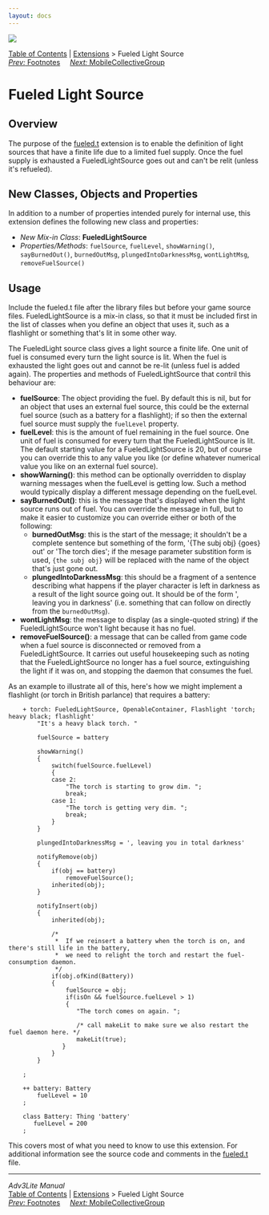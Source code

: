 ```yaml
---
layout: docs
---
```



<img src="../../docs/manual/topbar.jpg" data-border="0" />





<a href="../../docs/manual/toc.html" class="nav">Table of Contents</a> \|
<a href="../../docs/manual/extensions.html" class="nav">Extensions</a> \>
Fueled Light Source  
<span class="navnp"><a href="footnotes.html" class="nav"><em>Prev:</em> Footnotes</a>
    <a href="mobilecollectivegroup.html" class="nav"><em>Next:</em>
MobileCollectiveGroup</a>     </span>





# Fueled Light Source

## Overview

The purpose of the [fueled.t](../fueled.t) extension is to enable the
definition of light sources that have a finite life due to a limited
fuel supply. Once the fuel supply is exhausted a FueledLightSource goes
out and can't be relit (unless it's refueled).

  
<span id="classes"></span>

## New Classes, Objects and Properties

In addition to a number of properties intended purely for internal use,
this extension defines the following new class and properties:

- *New Mix-in Class*: **FueledLightSource**
- *Properties/Methods*: `fuelSource`,
  `fuelLevel`,
  `showWarning()`,
  `sayBurnedOut()`,
  `burnedOutMsg`,
  `plungedIntoDarknessMsg`,
  `wontLightMsg`,
  `removeFuelSource()`

  
<span id="usage"></span>

## Usage

Include the fueled.t file after the library files but before your game
source files. FueledLightSource is a mix-in class, so that it must be
included first in the list of classes when you define an object that
uses it, such as a flashlight or something that's lit in some other way.

The FueledLight source class gives a light source a finite life. One
unit of fuel is consumed every turn the light source is lit. When the
fuel is exhausted the light goes out and cannot be re-lit (unless fuel
is added again). The properties and methods of FueledLightSource that
contril this behaviour are:

- **fuelSource**: The object providing the fuel. By default this is nil,
  but for an object that uses an external fuel source, this could be the
  external fuel source (such as a battery for a flashlight); if so then
  the external fuel source must supply the
  `fuelLevel` property.
- **fuelLevel**: this is the amount of fuel remaining in the fuel
  source. One unit of fuel is consumed for every turn that the
  FueledLightSource is lit. The default starting value for a
  FueledLightSource is 20, but of course you can override this to any
  value you like (or define whatever numerical value you like on an
  external fuel source).
- **showWarning()**: this method can be optionally overridden to display
  warning messages when the fuelLevel is getting low. Such a method
  would typically display a different message depending on the
  fuelLevel.
- **sayBurnedOut()**: this is the message that's displayed when the
  light source runs out of fuel. You can override the message in full,
  but to make it easier to customize you can override either or both of
  the following:
  - **burnedOutMsg**: this is the start of the message; it shouldn't be
    a complete sentence but something of the form, '{The subj obj}
    {goes} out' or 'The torch dies'; if the mesage parameter substition
    form is used, `{the subj obj}` will be
    replaced with the name of the object that's just gone out.
  - **plungedIntoDarknessMsg**: this should be a fragment of a sentence
    describing what happens if the player character is left in darkness
    as a result of the light source going out. It should be of the form
    ', leaving you in darkness' (i.e. something that can follow on
    directly from the `burnedOutMsg`).
- **wontLightMsg**: the message to display (as a single-quoted string)
  if the FueledLightSource won't light because it has no fuel.
- **removeFuelSource()**: a message that can be called from game code
  when a fuel source is disconnected or removed from a
  FueledLightSource. It carries out useful housekeeping such as noting
  that the FueledLightSource no longer has a fuel source, extinguishing
  the light if it was on, and stopping the daemon that consumes the
  fuel.

As an example to illustrate all of this, here's how we might implement a
flashlight (or torch in British parlance) that requires a battery:

```
    + torch: FueledLightSource, OpenableContainer, Flashlight 'torch; heavy black; flashlight'
        "It's a heavy black torch. "
        
        fuelSource = battery
        
        showWarning()
        {
            switch(fuelSource.fuelLevel)
            {
            case 2:
                "The torch is starting to grow dim. ";
                break;
            case 1:
                "The torch is getting very dim. ";
                break;
            }
        }
        
        plungedIntoDarknessMsg = ', leaving you in total darkness'
        
        notifyRemove(obj)
        {
            if(obj == battery)
                removeFuelSource();
            inherited(obj);            
        }
        
        notifyInsert(obj)
        {
            inherited(obj);
            
            /* 
             *  If we reinsert a battery when the torch is on, and there's still life in the battery,
             *  we need to relight the torch and restart the fuel-consumption daemon. 
             */
            if(obj.ofKind(Battery))
            {
                fuelSource = obj;
                if(isOn && fuelSource.fuelLevel > 1)
                {
                   "The torch comes on again. ";
                
                   /* call makeLit to make sure we also restart the fuel daemon here. */
                   makeLit(true); 
               }
            }
        }
            
    ;

    ++ battery: Battery 
        fuelLevel = 10    
    ;

    class Battery: Thing 'battery'
       fuelLevel = 200
    ;
```

This covers most of what you need to know to use this extension. For
additional information see the source code and comments in the
[fueled.t](../fueled.t) file.



------------------------------------------------------------------------



*Adv3Lite Manual*  
<a href="../../docs/manual/toc.html" class="nav">Table of Contents</a> \|
<a href="../../docs/manual/extensions.html" class="nav">Extensions</a> \>
Fueled Light Source  
<span class="navnp"><a href="footnotes.html" class="nav"><em>Prev:</em> Footnotes</a>
    <a href="mobilecollectivegroup.html" class="nav"><em>Next:</em>
MobileCollectiveGroup</a>     </span>



